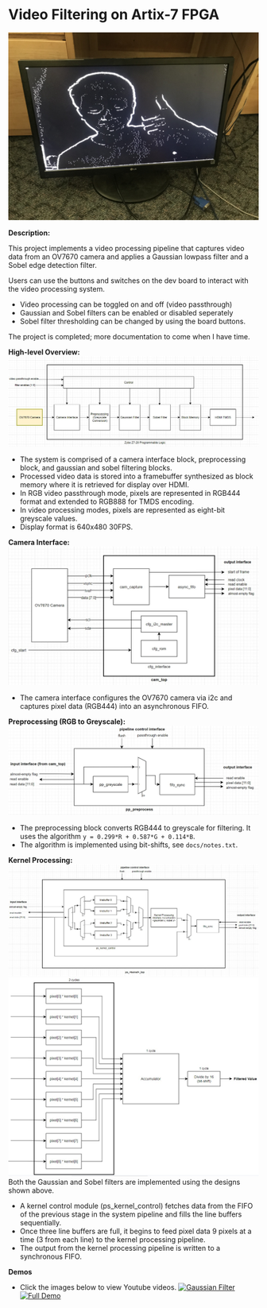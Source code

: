 # Video Filtering on Artix-7 FPGA

![](docs/images/sobelDemo.jpg)

__Description:__

This project implements a video processing pipeline that captures video data from an OV7670 camera and applies a Gaussian lowpass filter and a Sobel edge detection filter. 

Users can use the buttons and switches on the dev board to interact with the video processing system.
- Video processing can be toggled on and off (video passthrough)
- Gaussian and Sobel filters can be enabled or disabled seperately
- Sobel filter thresholding can be changed by using the board buttons.

The project is completed; more documentation to come when I have time.

__High-level Overview:__
![](docs/images/top_diagram.jpg)
- The system is comprised of a camera interface block, preprocessing block, and gaussian and sobel filtering blocks.
- Processed video data is stored into a framebuffer synthesized as block memory where it is retrieved for display over HDMI.
- In RGB video passthrough mode, pixels are represented in RGB444 format and extended to RGB888 for TMDS encoding.
- In video processing modes, pixels are represented as eight-bit greyscale values. 
- Display format is 640x480 30FPS.

__Camera Interface:__
![](docs/images/cam_diagram.jpg)
- The camera interface configures the OV7670 camera via i2c and captures pixel data (RGB444) into an asynchronous FIFO.

__Preprocessing (RGB to Greyscale):__
![](docs/images/preprocess_diagram.jpg)
- The preprocessing block converts RGB444 to greyscale for filtering. It uses the algorithm ```y = 0.299*R + 0.587*G + 0.114*B```. 
- The algorithm is implemented using bit-shifts, see ```docs/notes.txt```.

__Kernel Processing:__
![](docs/images/kerneltop_diagram.jpg)
![](docs/images/gaussian.jpg)
Both the Gaussian and Sobel filters are implemented using the designs shown above. 
- A kernel control module (ps_kernel_control) fetches data from the FIFO of the previous stage in the 
system pipeline and fills the line buffers sequentially. 
- Once three line buffers are full, it begins to feed pixel data 9 pixels at a time (3 from each line) 
to the kernel processing pipeline. 
- The output from the kernel processing pipeline is written to a synchronous FIFO.

__Demos__
- Click the images below to view Youtube videos.
[![Gaussian Filter](https://img.youtube.com/vi/dFgFBZIkOFI/0.jpg)](https://www.youtube.com/watch?v=dFgFBZIkOFI)
[![Full Demo](https://img.youtube.com/vi/nitLR1SwYG0/0.jpg)](https://www.youtube.com/watch?v=nitLR1SwYG0)


